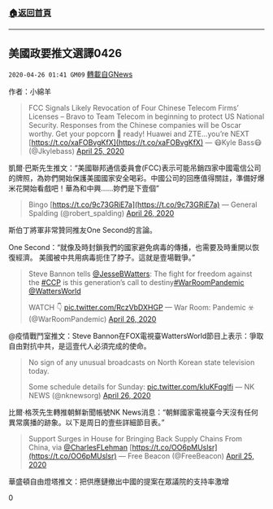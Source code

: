 ###  [:house:返回首頁](https://github.com/ourhimalayas/txt)
---

## 美國政要推文選譯0426
`2020-04-26 01:41 GM09` [轉載自GNews](https://gnews.org/zh-hant/184810/)

作者：小綿羊

> FCC Signals Likely Revocation of Four Chinese Telecom Firms’ Licenses – Bravo to Team Telecom in beginning to protect US National Security. Responses from the Chinese companies will be Oscar worthy. Get your popcorn 🍿 ready! Huawei and ZTE…you’re NEXT [https://t.co/xaFOBvgKfX](https://t.co/xaFOBvgKfX)
> — 😷Kyle Bass😷 (@Jkylebass) [April 25, 2020](https://twitter.com/Jkylebass/status/1254020711041110016?ref_src=twsrc%5Etfw)

凱爾·巴斯先生推文：“美國聯邦通信委員會(FCC)表示可能吊銷四家中國電信公司的牌照，為妳們開始保護美國國家安全喝彩。中國公司的回應值得關註，準備好爆米花開始看戲吧！華為和中興……妳們是下壹個”

> Bingo [https://t.co/9c73GRiE7a](https://t.co/9c73GRiE7a)
> — General Spalding (@robert\_spalding) [April 26, 2020](https://twitter.com/robert_spalding/status/1254209095466471425?ref_src=twsrc%5Etfw)

斯伯丁將軍非常贊同推友One Second的言論。

One Second：“就像及時封鎖我們的國家避免病毒的傳播，也需要及時重開以恢復經濟。 美國被中共用病毒扼住了脖子。這就是壹場戰爭。”

> Steve Bannon tells [@JesseBWatters](https://twitter.com/JesseBWatters?ref_src=twsrc%5Etfw): The fight for freedom against the [#CCP](https://twitter.com/hashtag/CCP?src=hash&amp;ref_src=twsrc%5Etfw) is this generation’s call to destiny[#WarRoomPandemic](https://twitter.com/hashtag/WarRoomPandemic?src=hash&amp;ref_src=twsrc%5Etfw) [@WattersWorld](https://twitter.com/WattersWorld?ref_src=twsrc%5Etfw)
> 
> WATCH 👇 [pic.twitter.com/RczVbDXHGP](https://t.co/RczVbDXHGP)
> — War Room: Pandemic ☣️ (@WarRoomPandemic) [April 26, 2020](https://twitter.com/WarRoomPandemic/status/1254218211190435840?ref_src=twsrc%5Etfw)

@疫情戰鬥室推文：Steve Bannon在FOX電視臺WattersWorld節目上表示：爭取自由對抗中共，是這壹代人必須完成的使命。

> No sign of any unusual broadcasts on North Korean state television today.
> 
> Some schedule details for Sunday: [pic.twitter.com/kIuKFqgIfi](https://t.co/kIuKFqgIfi)
> — NK NEWS (@nknewsorg) [April 26, 2020](https://twitter.com/nknewsorg/status/1254237541332475904?ref_src=twsrc%5Etfw)

比爾·格茨先生轉推朝鮮新聞帳號NK News消息：“朝鮮國家電視臺今天沒有任何異常廣播的跡象。以下是周日的壹些詳細節目表。”

> Support Surges in House for Bringing Back Supply Chains From China, via [@CharlesFLehman](https://twitter.com/CharlesFLehman?ref_src=twsrc%5Etfw) [https://t.co/OO6pMUslsr](https://t.co/OO6pMUslsr)
> — Free Beacon (@FreeBeacon) [April 25, 2020](https://twitter.com/FreeBeacon/status/1254190704051568640?ref_src=twsrc%5Etfw)

華盛頓自由燈塔推文：把供應鏈撤出中國的提案在眾議院的支持率激增

0
